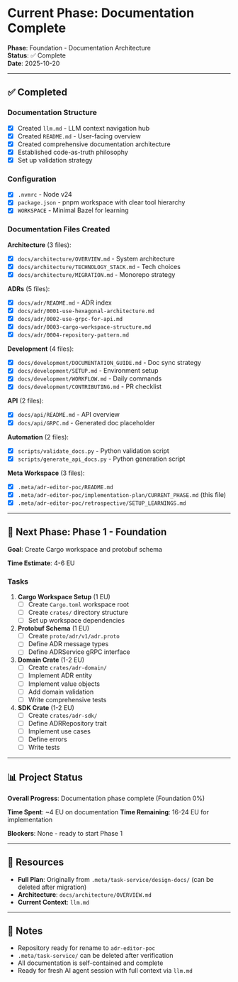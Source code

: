 # Current Phase: Documentation Complete

**Phase**: Foundation - Documentation Architecture  
**Status**: ✅ Complete  
**Date**: 2025-10-20

---

## ✅ Completed

### Documentation Structure
- [x] Created `llm.md` - LLM context navigation hub
- [x] Created `README.md` - User-facing overview
- [x] Created comprehensive documentation architecture
- [x] Established code-as-truth philosophy
- [x] Set up validation strategy

### Configuration
- [x] `.nvmrc` - Node v24
- [x] `package.json` - pnpm workspace with clear tool hierarchy
- [x] `WORKSPACE` - Minimal Bazel for learning

### Documentation Files Created

**Architecture** (3 files):
- [x] `docs/architecture/OVERVIEW.md` - System architecture
- [x] `docs/architecture/TECHNOLOGY_STACK.md` - Tech choices
- [x] `docs/architecture/MIGRATION.md` - Monorepo strategy

**ADRs** (5 files):
- [x] `docs/adr/README.md` - ADR index
- [x] `docs/adr/0001-use-hexagonal-architecture.md`
- [x] `docs/adr/0002-use-grpc-for-api.md`
- [x] `docs/adr/0003-cargo-workspace-structure.md`
- [x] `docs/adr/0004-repository-pattern.md`

**Development** (4 files):
- [x] `docs/development/DOCUMENTATION_GUIDE.md` - Doc sync strategy
- [x] `docs/development/SETUP.md` - Environment setup
- [x] `docs/development/WORKFLOW.md` - Daily commands
- [x] `docs/development/CONTRIBUTING.md` - PR checklist

**API** (2 files):
- [x] `docs/api/README.md` - API overview
- [x] `docs/api/GRPC.md` - Generated doc placeholder

**Automation** (2 files):
- [x] `scripts/validate_docs.py` - Python validation script
- [x] `scripts/generate_api_docs.py` - Python generation script

**Meta Workspace** (3 files):
- [x] `.meta/adr-editor-poc/README.md`
- [x] `.meta/adr-editor-poc/implementation-plan/CURRENT_PHASE.md` (this file)
- [x] `.meta/adr-editor-poc/retrospective/SETUP_LEARNINGS.md`

---

## 🎯 Next Phase: Phase 1 - Foundation

**Goal**: Create Cargo workspace and protobuf schema

**Time Estimate**: 4-6 EU

### Tasks

1. **Cargo Workspace Setup** (1 EU)
   - [ ] Create `Cargo.toml` workspace root
   - [ ] Create `crates/` directory structure
   - [ ] Set up workspace dependencies

2. **Protobuf Schema** (1 EU)
   - [ ] Create `proto/adr/v1/adr.proto`
   - [ ] Define ADR message types
   - [ ] Define ADRService gRPC interface

3. **Domain Crate** (1-2 EU)
   - [ ] Create `crates/adr-domain/`
   - [ ] Implement ADR entity
   - [ ] Implement value objects
   - [ ] Add domain validation
   - [ ] Write comprehensive tests

4. **SDK Crate** (1-2 EU)
   - [ ] Create `crates/adr-sdk/`
   - [ ] Define ADRRepository trait
   - [ ] Implement use cases
   - [ ] Define errors
   - [ ] Write tests

---

## 📊 Project Status

**Overall Progress**: Documentation phase complete (Foundation 0%)

**Time Spent**: ~4 EU on documentation
**Time Remaining**: 16-24 EU for implementation

**Blockers**: None - ready to start Phase 1

---

## 🔗 Resources

- **Full Plan**: Originally from `.meta/task-service/design-docs/` (can be deleted after migration)
- **Architecture**: `docs/architecture/OVERVIEW.md`
- **Current Context**: `llm.md`

---

## 📝 Notes

- Repository ready for rename to `adr-editor-poc`
- `.meta/task-service/` can be deleted after verification
- All documentation is self-contained and complete
- Ready for fresh AI agent session with full context via `llm.md`
